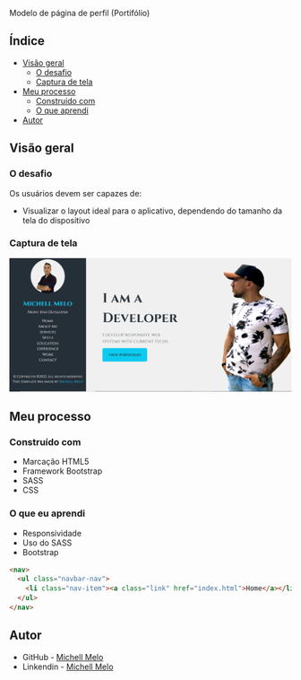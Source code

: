 Modelo de página de perfil (Portifólio)

## Índice

- [Visão geral](#visãogeral)
  - [O desafio](#the-challenge)
  - [Captura de tela](#capturadetela)
- [Meu processo](#meu-processo)
  - [Construído com](#construídocom)
  - [O que aprendi](#o-que-aprendi)
- [Autor](#autor)

## Visão geral

### O desafio

Os usuários devem ser capazes de:

- Visualizar o layout ideal para o aplicativo, dependendo do tamanho da tela do dispositivo

### Captura de tela

![](./images/Screenshot_1.png)

## Meu processo

### Construído com

- Marcação HTML5
- Framework Bootstrap
- SASS
- CSS

### O que eu aprendi

- Responsividade
- Uso do SASS
- Bootstrap

```html
<nav>
  <ul class="navbar-nav">
    <li class="nav-item"><a class="link" href="index.html">Home</a></li>
  </ul>
</nav>
```

## Autor

- GitHub - [Michell Melo](https://github.com/MichellMelo)
- Linkendin - [Michell Melo](www.linkedin.com/in/michell-melo-23a6301a8)
